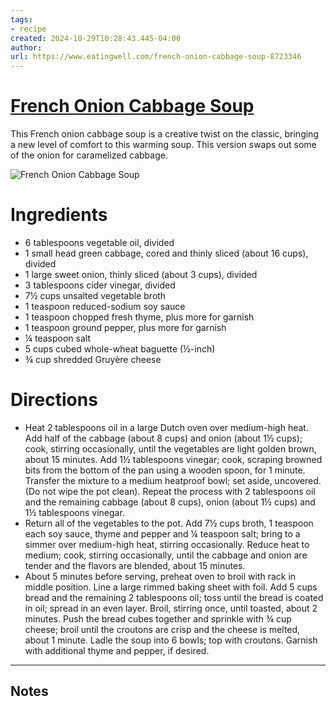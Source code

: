 ```yaml
---
tags: 
- recipe 
created: 2024-10-29T10:28:43.445-04:00
author: 
url: https://www.eatingwell.com/french-onion-cabbage-soup-8723346 
---
```


# [French Onion Cabbage Soup](https://www.eatingwell.com/french-onion-cabbage-soup-8723346)

This French onion cabbage soup is a creative twist on the classic, bringing a new level of comfort to this warming soup. This version swaps out some of the onion for caramelized cabbage.

![French Onion Cabbage Soup](https://www.eatingwell.com/thmb/bpP8LMf_Pf455QJei8b5AFtQzY4=/1500x0/filters:no_upscale():max_bytes(150000):strip_icc()/EWL-french-onion-cabbage-soup-Beauty-44_preview_maxWidth_4000_maxHeight_4000_ppi_300_quality_100-c7186950774e456d82ec9b4cd9330c6e.jpg)

# Ingredients

- 6 tablespoons vegetable oil, divided
- 1 small head green cabbage, cored and thinly sliced (about 16 cups), divided
- 1 large sweet onion, thinly sliced (about 3 cups), divided
- 3 tablespoons cider vinegar, divided
- 7½ cups unsalted vegetable broth
- 1 teaspoon reduced-sodium soy sauce
- 1 teaspoon chopped fresh thyme, plus more for garnish
- 1 teaspoon ground pepper, plus more for garnish
- ¼ teaspoon salt
- 5 cups cubed whole-wheat baguette (½-inch)
- ¾ cup shredded Gruyère cheese

# Directions

- Heat 2 tablespoons oil in a large Dutch oven over medium-high heat. Add half of the cabbage (about 8 cups) and onion (about 1½ cups); cook, stirring occasionally, until the vegetables are light golden brown, about 15 minutes. Add 1½ tablespoons vinegar; cook, scraping browned bits from the bottom of the pan using a wooden spoon, for 1 minute. Transfer the mixture to a medium heatproof bowl; set aside, uncovered. (Do not wipe the pot clean). Repeat the process with 2 tablespoons oil and the remaining cabbage (about 8 cups), onion (about 1½ cups) and 1½ tablespoons vinegar.
- Return all of the vegetables to the pot. Add 7½ cups broth, 1 teaspoon each soy sauce, thyme and pepper and ¼ teaspoon salt; bring to a simmer over medium-high heat, stirring occasionally. Reduce heat to medium; cook, stirring occasionally, until the cabbage and onion are tender and the flavors are blended, about 15 minutes.
- About 5 minutes before serving, preheat oven to broil with rack in middle position. Line a large rimmed baking sheet with foil. Add 5 cups bread and the remaining 2 tablespoons oil; toss until the bread is coated in oil; spread in an even layer. Broil, stirring once, until toasted, about 2 minutes. Push the bread cubes together and sprinkle with ¾ cup cheese; broil until the croutons are crisp and the cheese is melted, about 1 minute. Ladle the soup into 6 bowls; top with croutons. Garnish with additional thyme and pepper, if desired.

-----

## Notes
